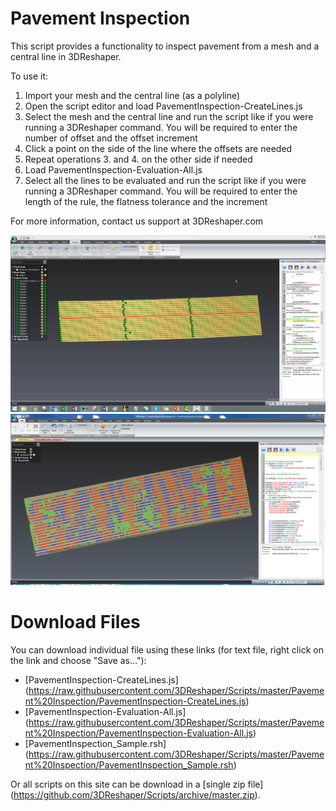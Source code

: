 # Pavement Inspection

This script provides a functionality to inspect pavement from a mesh and a central line in 3DReshaper.

To use it: <br />
1. Import your mesh and the central line (as a polyline)
2. Open the script editor and load PavementInspection-CreateLines.js
3. Select the mesh and the central line and run the script like if you were running a 3DReshaper command. You will be required to enter the number of offset and the offset increment
4. Click a point on the side of the line where the offsets are needed
5. Repeat operations 3. and 4. on the other side if needed
6. Load PavementInspection-Evaluation-All.js
7. Select all the lines to be evaluated and run the script like if you were running a 3DReshaper command. You will be required to enter the length of the rule, the flatness tolerance and the increment

For more information, contact us support at 3DReshaper\.com

![alt text](https://raw.githubusercontent.com/3DReshaper/Scripts/master/Pavement%20Inspection/ScreenShot1.png "screenshot1")
![alt text](https://raw.githubusercontent.com/3DReshaper/Scripts/master/Pavement%20Inspection/ScreenShot2.png "screenshot2")

# Download Files

You can download individual file using these links (for text file, right click on the link and choose "Save as..."):

- [PavementInspection-CreateLines.js] (https://raw.githubusercontent.com/3DReshaper/Scripts/master/Pavement%20Inspection/PavementInspection-CreateLines.js)
- [PavementInspection-Evaluation-All.js] (https://raw.githubusercontent.com/3DReshaper/Scripts/master/Pavement%20Inspection/PavementInspection-Evaluation-All.js)
- [PavementInspection_Sample.rsh] (https://raw.githubusercontent.com/3DReshaper/Scripts/master/Pavement%20Inspection/PavementInspection_Sample.rsh)

Or all scripts on this site can be download in a [single zip file] (https://github.com/3DReshaper/Scripts/archive/master.zip).
